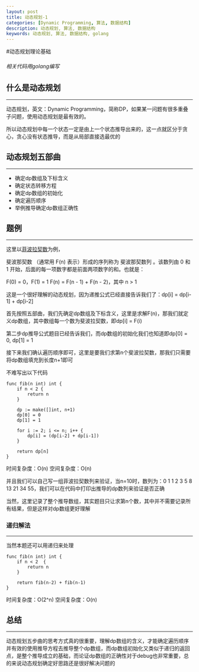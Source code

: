 ```yaml
---
layout: post
title: 动态规划-1
categories: [Dynamic Programming, 算法, 数据结构]
description: 动态规划, 算法, 数据结构
keywords: 动态规划, 算法, 数据结构, golang
---
```


#动态规划理论基础

###### 相关代码用golang编写


## 什么是动态规划
---

动态规划，英文：Dynamic Programming，简称DP，如果某一问题有很多重叠子问题，使用动态规划是最有效的。

所以动态规划中每一个状态一定是由上一个状态推导出来的，这一点就区分于贪心，贪心没有状态推导，而是从局部直接选最优的


## 动态规划五部曲
---

- 确定dp数组及下标含义
- 确定状态转移方程
- 确定dp数组的初始化
- 确定遍历顺序
- 举例推导确定dp数组正确性

## 题例
---

这里以[菲波拉契数](https://leetcode.cn/problems/fibonacci-number/)为例，

斐波那契数 （通常用 F(n) 表示）形成的序列称为 斐波那契数列 。该数列由 0 和 1 开始，后面的每一项数字都是前面两项数字的和。也就是：

F(0) = 0，F(1) = 1
F(n) = F(n - 1) + F(n - 2)，其中 n > 1

这是一个很好理解的动态规划，因为递推公式已经直接告诉我们了：dp[i] = dp[i-1] + dp[i-2]

首先按照五部曲，我们先确定dp数组及下标含义，这里是求解F(n)，那我们就定义dp数组，其中数组每一个数为斐波拉契数，即dp[i] = F(i)

第二步dp推导公式题目已经告诉我们，而dp数组的初始化我们也知道即dp[0] = 0, dp[1] = 1

接下来我们确认遍历顺序即可，这里是要我们求第n个斐波拉契数，那我们只需要将dp数组填充到长度n+1即可

不难写出以下代码

```
func fib(n int) int {
    if n < 2 {
        return n
    }

    dp := make([]int, n+1)
    dp[0] = 0
    dp[1] = 1

    for i := 2; i <= n; i++ {
        dp[i] = (dp[i-2] + dp[i-1])
    }

    return dp[n]
}
```
时间复杂度：O(n)
空间复杂度：O(n)


并且我们可以自己写一组菲波拉契数列来验证，当n=10时，数列为：0 1 1 2 3 5 8 13 21 34 55，我们可以在代码中打印出推导的dp数列来验证是否正确

当然，这里记录了整个推导数组，其实题目只让求第n个数，其中并不需要记录所有结果，但是这样对dp数组更好理解


### 递归解法
---

当然本题还可以用递归来处理
```
func fib(n int) int {
    if n < 2  {
        return n
    }

    return fib(n-2) + fib(n-1)
}
```

时间复杂度：O(2^n)
空间复杂度：O(n)


## 总结
---
动态规划五步曲的思考方式真的很重要，理解dp数组的含义，才能确定遍历顺序并有效的使用推导方程去推导整个dp数组，而dp数组初始化又类似于递归的返回点，是整个推导成立的基础，而论证dp数组的正确性对于debug也非常重要，总的来说动态规划确定好思路还是很好解决问题的